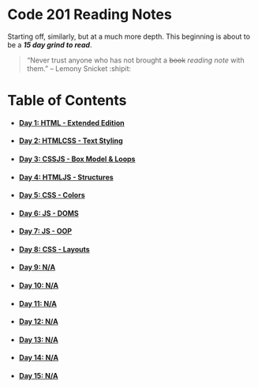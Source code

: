 # Code 201 Reading Notes

Starting off, similarly, but at a much more depth. This beginning is about to be a ***15 day grind to read***.

> “Never trust anyone who has not brought a ~~book~~ *reading note* with them.” – Lemony Snicket :shipit:

# **Table of Contents**
* #### [Day 1: HTML - Extended Edition](https://abukhalil95.github.io/reading-notes/class-01)
* #### [Day 2: HTMLCSS - Text Styling](https://abukhalil95.github.io/reading-notes/class-02)
* #### [Day 3: CSSJS - Box Model & Loops](https://abukhalil95.github.io/reading-notes/class-03)
* #### [Day 4: HTMLJS - Structures](https://abukhalil95.github.io/reading-notes/class-04)
* #### [Day 5: CSS - Colors](https://abukhalil95.github.io/reading-notes/class-05)
* #### [Day 6: JS - DOMS](https://abukhalil95.github.io/reading-notes/class-06)
* #### [Day 7: JS - OOP](https://abukhalil95.github.io/reading-notes/class-07)
* #### [Day 8: CSS - Layouts](https://abukhalil95.github.io/reading-notes/class-08)
* #### [Day 9: N/A](https://abukhalil95.github.io/reading-notes/class-09)
* #### [Day 10: N/A](https://abukhalil95.github.io/reading-notes/class-10)
* #### [Day 11: N/A](https://abukhalil95.github.io/reading-notes/class-11)
* #### [Day 12: N/A](https://abukhalil95.github.io/reading-notes/class-12)
* #### [Day 13: N/A](https://abukhalil95.github.io/reading-notes/class-13)
* #### [Day 14: N/A](https://abukhalil95.github.io/reading-notes/class-14)
* #### [Day 15: N/A](https://abukhalil95.github.io/reading-notes/class-15)
